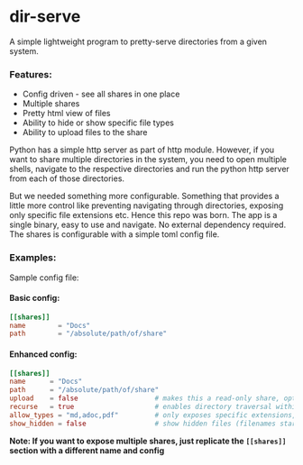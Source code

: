 # dir-serve

A simple lightweight program to pretty-serve directories from a given system.

### Features:
* Config driven - see all shares in one place
* Multiple shares
* Pretty html view of files
* Ability to hide or show specific file types
* Ability to upload files to the share

Python has a simple http server as part of http module. However, if you want to share
multiple directories in the system, you need to open multiple shells, navigate to the
respective directories and run the python http server from each of those directories.

But we needed something more configurable. Something that provides a little more control like preventing navigating
through directories, exposing only specific file extensions etc. Hence this repo was born. The app is a single binary,
easy to use and navigate. No external dependency required. The shares is configurable with a simple toml config file.

### Examples:

Sample config file:

#### Basic config:
```toml
[[shares]]
name 		= "Docs"
path 		= "/absolute/path/of/share"
```

#### Enhanced config:
```toml
[[shares]]
name      = "Docs"
path      = "/absolute/path/of/share"
upload    = false                   # makes this a read-only share, optional, default=false
recurse   = true                    # enables directory traversal within share, optional, default=false
allow_types = "md,adoc,pdf"         # only exposes specific extensions, comma-separated, optional, default=""
show_hidden = false                 # show hidden files (filenames starting with a dot) optional, default=false
```

**Note: If you want to expose multiple shares, just replicate the `[[shares]]` section with a different name and
config**


